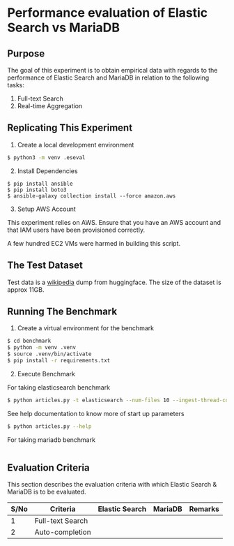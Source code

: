# Performance evaluation of Elastic Search vs MariaDB

## Purpose
The goal of this experiment is to obtain empirical data with regards to the performance of Elastic Search and MariaDB in relation to the following tasks:

1. Full-text Search
2. Real-time Aggregation

## Replicating This Experiment

1. Create a local development environment

```bash
$ python3 -m venv .eseval
```

2. Install Dependencies

```
$ pip install ansible
$ pip install boto3
$ ansible-galaxy collection install --force amazon.aws
```

3. Setup AWS Account

This experiment relies on AWS. Ensure that you have an AWS account and that IAM users have been provisioned correctly.

A few hundred EC2 VMs were harmed in building this script.

## The Test Dataset

Test data is a [wikipedia](https://huggingface.co/datasets/wikimedia/wikipedia/viewer/20231101.en) dump from huggingface. The size of the dataset is approx 11GB.

## Running The Benchmark

1. Create a virtual environment for the benchmark

```bash
$ cd benchmark
$ python -m venv .venv
$ source .venv/bin/activate
$ pip install -r requirements.txt
```

2. Execute Benchmark

For taking elasticsearch benchmark
```bash
$ python articles.py -t elasticsearch --num-files 10 --ingest-thread-count 10
```

See help documentation to know more of start up parameters
```bash
$ python articles.py --help
```

For taking mariadb benchmark
```bash
```

## Evaluation Criteria
This section describes the evaluation criteria with which Elastic Search & MariaDB is to be evaluated.

|S/No|Criteria|Elastic Search|MariaDB|Remarks|
|----|--------|--------------|-------|-------|
|1   |Full-text Search| | | |
|2   |Auto-completion| | | |


